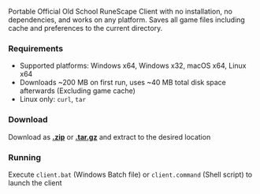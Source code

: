 Portable Official Old School RuneScape Client with no installation, no dependencies, and works on any platform.
Saves all game files including cache and preferences to the current directory.

### Requirements

* Supported platforms: Windows x64, Windows x32, macOS x64, Linux x64
* Downloads ~200 MB on first run, uses ~40 MB total disk space afterwards (Excluding game cache)
* Linux only: `curl`, `tar`

### Download

Download as [**.zip**](https://github.com/RuneStar/official-client-portable/archive/master.zip) or [**.tar.gz**](https://github.com/RuneStar/official-client-portable/archive/master.tar.gz) and extract to the desired location

### Running

Execute `client.bat` (Windows Batch file) or `client.command` (Shell script) to launch the client
